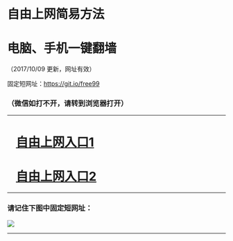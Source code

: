 ﻿# 自由上网简易方法

# 电脑、手机一键翻墙

（2017/10/09 更新，网址有效）

固定短网址：https://git.io/free99

### （微信如打不开，请转到浏览器打开）


***





# &nbsp;&nbsp; <a href="http://ft2834323811.fwq-tz-1001.info/fwqtz01.html?t=1009001837 " target="_blank">自由上网入口1</a>
# &nbsp;&nbsp; <a href="http://ft1623918980.fwq-tz-1002.info/fwqtz02.html?t=100900114742 " target="_blank">自由上网入口2</a>
***

### 请记住下图中固定短网址：

<img src="https://s3-us-west-2.amazonaws.com/fwq-1001/yjfq-20170905okok.png" /> 


***

